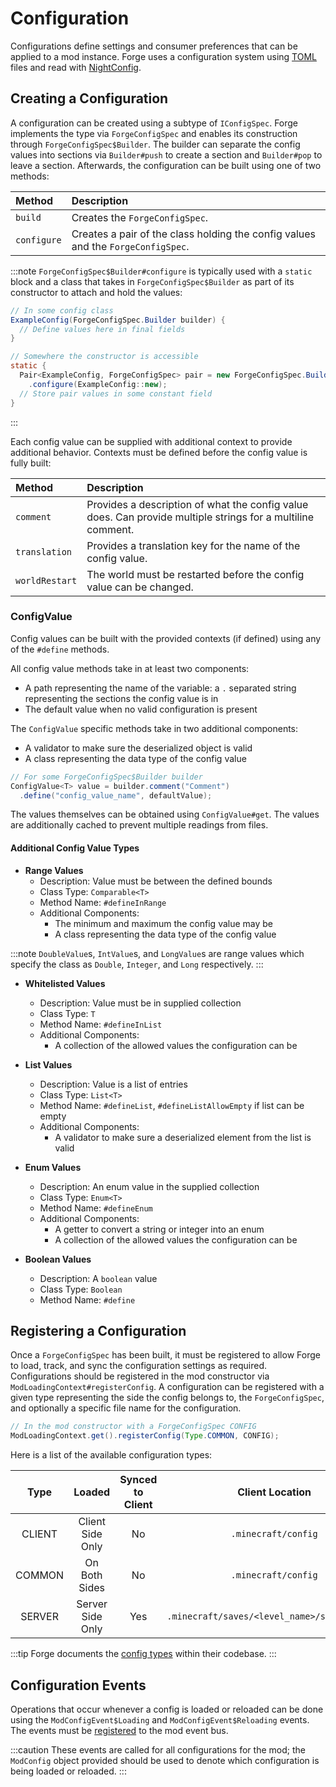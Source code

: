 Configuration
=============

Configurations define settings and consumer preferences that can be applied to a mod instance. Forge uses a configuration system using [TOML][toml] files and read with [NightConfig][nightconfig].

Creating a Configuration
------------------------

A configuration can be created using a subtype of `IConfigSpec`. Forge implements the type via `ForgeConfigSpec` and enables its construction through `ForgeConfigSpec$Builder`. The builder can separate the config values into sections via `Builder#push` to create a section and `Builder#pop` to leave a section. Afterwards, the configuration can be built using one of two methods:

 Method     | Description
 :---       | :---
`build`     | Creates the `ForgeConfigSpec`.
`configure` | Creates a pair of the class holding the config values and the `ForgeConfigSpec`.

:::note
`ForgeConfigSpec$Builder#configure` is typically used with a `static` block and a class that takes in `ForgeConfigSpec$Builder` as part of its constructor to attach and hold the values:

```java
// In some config class
ExampleConfig(ForgeConfigSpec.Builder builder) {
  // Define values here in final fields
}

// Somewhere the constructor is accessible
static {
  Pair<ExampleConfig, ForgeConfigSpec> pair = new ForgeConfigSpec.Builder()
    .configure(ExampleConfig::new);
  // Store pair values in some constant field
}
```
:::

Each config value can be supplied with additional context to provide additional behavior. Contexts must be defined before the config value is fully built:

Method       | Description
:---         | :---
`comment`      | Provides a description of what the config value does. Can provide multiple strings for a multiline comment.
`translation`  | Provides a translation key for the name of the config value.
`worldRestart` | The world must be restarted before the config value can be changed.

### ConfigValue

Config values can be built with the provided contexts (if defined) using any of the `#define` methods.

All config value methods take in at least two components:

* A path representing the name of the variable: a `.` separated string representing the sections the config value is in
* The default value when no valid configuration is present

The `ConfigValue` specific methods take in two additional components:

* A validator to make sure the deserialized object is valid
* A class representing the data type of the config value

```java
// For some ForgeConfigSpec$Builder builder
ConfigValue<T> value = builder.comment("Comment")
  .define("config_value_name", defaultValue);
```

The values themselves can be obtained using `ConfigValue#get`. The values are additionally cached to prevent multiple readings from files.

#### Additional Config Value Types

* **Range Values**
    * Description: Value must be between the defined bounds
    * Class Type: `Comparable<T>`
    * Method Name: `#defineInRange`
    * Additional Components:
      * The minimum and maximum the config value may be
      * A class representing the data type of the config value

:::note
`DoubleValue`s, `IntValue`s, and `LongValue`s are range values which specify the class as `Double`, `Integer`, and `Long` respectively.
:::

* **Whitelisted Values**
    * Description: Value must be in supplied collection
    * Class Type: `T`
    * Method Name: `#defineInList`
    * Additional Components:
      * A collection of the allowed values the configuration can be

* **List Values**
    * Description: Value is a list of entries
    * Class Type: `List<T>`
    * Method Name: `#defineList`, `#defineListAllowEmpty` if list can be empty
    * Additional Components:
      * A validator to make sure a deserialized element from the list is valid

* **Enum Values**
    * Description: An enum value in the supplied collection
    * Class Type: `Enum<T>`
    * Method Name: `#defineEnum`
    * Additional Components:
      * A getter to convert a string or integer into an enum
      * A collection of the allowed values the configuration can be

* **Boolean Values**
    * Description: A `boolean` value
    * Class Type: `Boolean`
    * Method Name: `#define`

Registering a Configuration
---------------------------

Once a `ForgeConfigSpec` has been built, it must be registered to allow Forge to load, track, and sync the configuration settings as required. Configurations should be registered in the mod constructor via `ModLoadingContext#registerConfig`. A configuration can be registered with a given type representing the side the config belongs to, the `ForgeConfigSpec`, and optionally a specific file name for the configuration.

```java
// In the mod constructor with a ForgeConfigSpec CONFIG
ModLoadingContext.get().registerConfig(Type.COMMON, CONFIG);
```

Here is a list of the available configuration types:

Type   | Loaded           | Synced to Client | Client Location                              | Server Location                      | Default File Suffix
:---:  | :---:            | :---:            | :---:                                        | :---:                                | :---
CLIENT | Client Side Only | No               | `.minecraft/config`                          | N/A                                  | `-client`
COMMON | On Both Sides    | No               | `.minecraft/config`                          | `<server_folder>/config`             | `-common`
SERVER | Server Side Only | Yes              | `.minecraft/saves/<level_name>/serverconfig` | `<server_folder>/world/serverconfig` | `-server`

:::tip
Forge documents the [config types][type] within their codebase.
:::

Configuration Events
--------------------

Operations that occur whenever a config is loaded or reloaded can be done using the `ModConfigEvent$Loading` and `ModConfigEvent$Reloading` events. The events must be [registered][events] to the mod event bus.

:::caution
These events are called for all configurations for the mod; the `ModConfig` object provided should be used to denote which configuration is being loaded or reloaded.
:::

[toml]: https://toml.io/
[nightconfig]: https://github.com/TheElectronWill/night-config
[type]: https://github.com/MinecraftForge/MinecraftForge/blob/c3e0b071a268b02537f9d79ef8e7cd9b100db416/fmlcore/src/main/java/net/minecraftforge/fml/config/ModConfig.java#L108-L136
[events]: ../concepts/events.md#creating-an-event-handler
